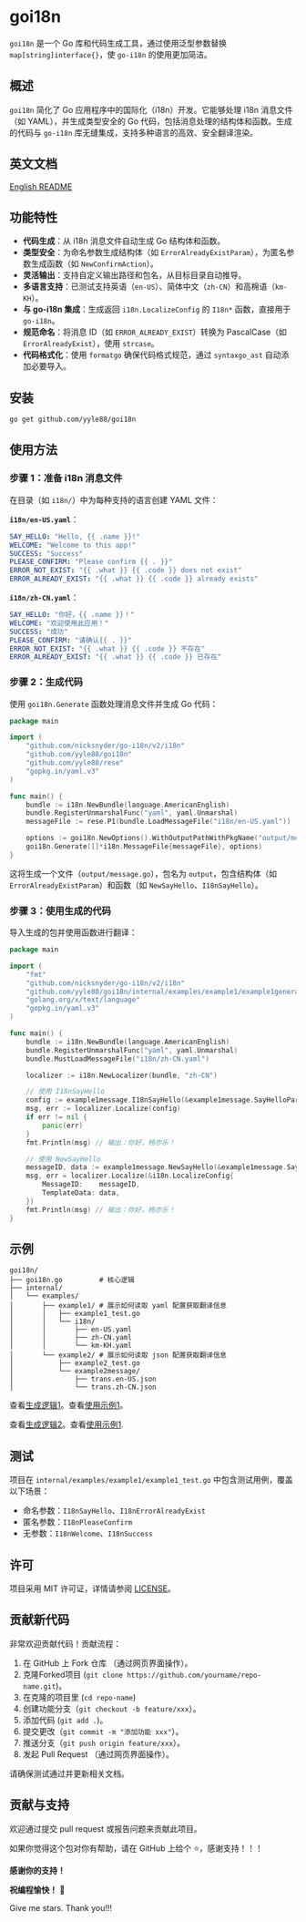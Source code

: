 # goi18n

`goi18n` 是一个 Go 库和代码生成工具，通过使用泛型参数替换 `map[string]interface{}`，使 `go-i18n` 的使用更加简洁。

## 概述

`goi18n` 简化了 Go 应用程序中的国际化（i18n）开发。它能够处理 i18n 消息文件（如 YAML），并生成类型安全的 Go 代码，包括消息处理的结构体和函数。生成的代码与 `go-i18n` 库无缝集成，支持多种语言的高效、安全翻译渲染。

## 英文文档

[English README](README.md)

## 功能特性

- **代码生成**：从 i18n 消息文件自动生成 Go 结构体和函数。
- **类型安全**：为命名参数生成结构体（如 `ErrorAlreadyExistParam`），为匿名参数生成函数（如 `NewConfirmAction`）。
- **灵活输出**：支持自定义输出路径和包名，从目标目录自动推导。
- **多语言支持**：已测试支持英语（`en-US`）、简体中文（`zh-CN`）和高棉语（`km-KH`）。
- **与 go-i18n 集成**：生成返回 `i18n.LocalizeConfig` 的 `I18n*` 函数，直接用于 `go-i18n`。
- **规范命名**：将消息 ID（如 `ERROR_ALREADY_EXIST`）转换为 PascalCase（如 `ErrorAlreadyExist`），使用 `strcase`。
- **代码格式化**：使用 `formatgo` 确保代码格式规范，通过 `syntaxgo_ast` 自动添加必要导入。

## 安装

```bash
go get github.com/yyle88/goi18n
```

## 使用方法

### 步骤 1：准备 i18n 消息文件

在目录（如 `i18n/`）中为每种支持的语言创建 YAML 文件：

**`i18n/en-US.yaml`**：
```yaml
SAY_HELLO: "Hello, {{ .name }}!"
WELCOME: "Welcome to this app!"
SUCCESS: "Success"
PLEASE_CONFIRM: "Please confirm {{ . }}"
ERROR_NOT_EXIST: "{{ .what }} {{ .code }} does not exist"
ERROR_ALREADY_EXIST: "{{ .what }} {{ .code }} already exists"
```

**`i18n/zh-CN.yaml`**：
```yaml
SAY_HELLO: "你好，{{ .name }}！"
WELCOME: "欢迎使用此应用！"
SUCCESS: "成功"
PLEASE_CONFIRM: "请确认{{ . }}"
ERROR_NOT_EXIST: "{{ .what }} {{ .code }} 不存在"
ERROR_ALREADY_EXIST: "{{ .what }} {{ .code }} 已存在"
```

### 步骤 2：生成代码

使用 `goi18n.Generate` 函数处理消息文件并生成 Go 代码：

```go
package main

import (
    "github.com/nicksnyder/go-i18n/v2/i18n"
    "github.com/yyle88/goi18n"
	"github.com/yyle88/rese"
    "gopkg.in/yaml.v3"
)

func main() {
    bundle := i18n.NewBundle(language.AmericanEnglish)
    bundle.RegisterUnmarshalFunc("yaml", yaml.Unmarshal)
    messageFile := rese.P1(bundle.LoadMessageFile("i18n/en-US.yaml"))

    options := goi18n.NewOptions().WithOutputPathWithPkgName("output/message.go")
    goi18n.Generate([]*i18n.MessageFile{messageFile}, options)
}
```

这将生成一个文件（`output/message.go`），包名为 `output`，包含结构体（如 `ErrorAlreadyExistParam`）和函数（如 `NewSayHello`、`I18nSayHello`）。

### 步骤 3：使用生成的代码

导入生成的包并使用函数进行翻译：

```go
package main

import (
    "fmt"
    "github.com/nicksnyder/go-i18n/v2/i18n"
    "github.com/yyle88/goi18n/internal/examples/example1/example1generate/example1message"
    "golang.org/x/text/language"
    "gopkg.in/yaml.v3"
)

func main() {
    bundle := i18n.NewBundle(language.AmericanEnglish)
    bundle.RegisterUnmarshalFunc("yaml", yaml.Unmarshal)
    bundle.MustLoadMessageFile("i18n/zh-CN.yaml")

    localizer := i18n.NewLocalizer(bundle, "zh-CN")

    // 使用 I18nSayHello
    config := example1message.I18nSayHello(&example1message.SayHelloParam{Name: "杨亦乐"})
    msg, err := localizer.Localize(config)
    if err != nil {
        panic(err)
    }
    fmt.Println(msg) // 输出：你好，杨亦乐！

    // 使用 NewSayHello
    messageID, data := example1message.NewSayHello(&example1message.SayHelloParam{Name: "杨亦乐"})
    msg, err = localizer.Localize(&i18n.LocalizeConfig{
        MessageID:    messageID,
        TemplateData: data,
    })
    fmt.Println(msg) // 输出：你好，杨亦乐！
}
```

## 示例

```
goi18n/
├── goi18n.go         # 核心逻辑
├── internal/
│   └── examples/
│       ├── example1/ # 展示如何读取 yaml 配置获取翻译信息
│       │   ├── example1_test.go
│       │   └── i18n/
│       │       ├── en-US.yaml
│       │       ├── zh-CN.yaml
│       │       └── km-KH.yaml
│       └── example2/ # 展示如何读取 json 配置获取翻译信息
│           ├── example2_test.go
│           └── example2message/
│               ├── trans.en-US.json
│               └── trans.zh-CN.json
```

查看[生成逻辑1](internal/examples/example1/example1message/i18n.gen_test.go)。查看[使用示例1](internal/examples/example1/example1_test.go)。

查看[生成逻辑2](internal/examples/example2/example2message/i18n.gen_test.go)。查看[使用示例1](internal/examples/example2/example2_test.go).

## 测试

项目在 `internal/examples/example1/example1_test.go` 中包含测试用例，覆盖以下场景：

- 命名参数：`I18nSayHello`、`I18nErrorAlreadyExist`
- 匿名参数：`I18nPleaseConfirm`
- 无参数：`I18nWelcome`、`I18nSuccess`

## 许可

项目采用 MIT 许可证，详情请参阅 [LICENSE](LICENSE)。

## 贡献新代码

非常欢迎贡献代码！贡献流程：

1. 在 GitHub 上 Fork 仓库 （通过网页界面操作）。
2. 克隆Forked项目 (`git clone https://github.com/yourname/repo-name.git`)。
3. 在克隆的项目里 (`cd repo-name`)
4. 创建功能分支（`git checkout -b feature/xxx`）。
5. 添加代码 (`git add .`)。
6. 提交更改（`git commit -m "添加功能 xxx"`）。
7. 推送分支（`git push origin feature/xxx`）。
8. 发起 Pull Request （通过网页界面操作）。

请确保测试通过并更新相关文档。

## 贡献与支持

欢迎通过提交 pull request 或报告问题来贡献此项目。

如果你觉得这个包对你有帮助，请在 GitHub 上给个 ⭐，感谢支持！！！

**感谢你的支持！**

**祝编程愉快！** 🎉

Give me stars. Thank you!!!
